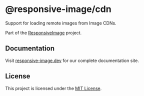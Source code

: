 # @responsive-image/cdn

Support for loading remote images from Image CDNs.

Part of the [ResponsiveImage](https://github.com/simonihmig/responsive-image) project.

## Documentation

Visit [responsive-image.dev](https://responsive-image.dev) for our complete documentation site.

## License

This project is licensed under the [MIT License](../../LICENSE.md).
